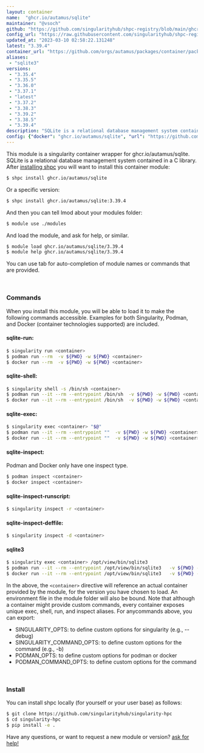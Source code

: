 ```yaml
---
layout: container
name:  "ghcr.io/autamus/sqlite"
maintainer: "@vsoch"
github: "https://github.com/singularityhub/shpc-registry/blob/main/ghcr.io/autamus/sqlite/container.yaml"
config_url: "https://raw.githubusercontent.com/singularityhub/shpc-registry/main/ghcr.io/autamus/sqlite/container.yaml"
updated_at: "2023-03-10 02:58:22.131248"
latest: "3.39.4"
container_url: "https://github.com/orgs/autamus/packages/container/package/sqlite"
aliases:
 - "sqlite3"
versions:
 - "3.35.4"
 - "3.35.5"
 - "3.36.0"
 - "3.37.1"
 - "latest"
 - "3.37.2"
 - "3.38.3"
 - "3.39.2"
 - "3.38.5"
 - "3.39.4"
description: "SQLite is a relational database management system contained in a C library. "
config: {"docker": "ghcr.io/autamus/sqlite", "url": "https://github.com/orgs/autamus/packages/container/package/sqlite", "maintainer": "@vsoch", "description": "SQLite is a relational database management system contained in a C library. ", "latest": {"3.39.4": "sha256:4e595097adbd73cb31747c667db6938f53c2a3fd43abd50d3f0a67d470bc32b7"}, "tags": {"3.35.4": "sha256:6fff31edcc2e88880c57b4ccf77bccfa3d89d626f289aa652103a906b8780880", "3.35.5": "sha256:5df8dfaf8a8273fa86bcbc6a172956285ba42b73e6893c0cd9f7c1989c522e14", "3.36.0": "sha256:d4d8fb1c2e40656247de3af3a0f8313d6cf7b2ecf979bb49cd1a577812525c0e", "3.37.1": "sha256:d94599a03df1134af1c2f2fec9244c5550551504209c7f0690aeaaecd2061f6a", "latest": "sha256:4e595097adbd73cb31747c667db6938f53c2a3fd43abd50d3f0a67d470bc32b7", "3.37.2": "sha256:76268c5e136035fdbbc6b4032910ffe19842766488b1ca015213f1a5bec718f6", "3.38.3": "sha256:1d3a02d3733e5686ecff10a0fc33b5e3f75579b12c351d4559bcaa298c2a4164", "3.39.2": "sha256:56142076304dc4be6b21ffe6c282ce9909a84a1071c3fc026c9eec88fe0970f6", "3.38.5": "sha256:3c3d28601a5124b1fe38ccc668d4a8cd58b94a6db7fe24aba002cf2df0925cc2", "3.39.4": "sha256:4e595097adbd73cb31747c667db6938f53c2a3fd43abd50d3f0a67d470bc32b7"}, "aliases": {"sqlite3": "/opt/view/bin/sqlite3"}}
---
```


This module is a singularity container wrapper for ghcr.io/autamus/sqlite.
SQLite is a relational database management system contained in a C library. 
After [installing shpc](#install) you will want to install this container module:


```bash
$ shpc install ghcr.io/autamus/sqlite
```

Or a specific version:

```bash
$ shpc install ghcr.io/autamus/sqlite:3.39.4
```

And then you can tell lmod about your modules folder:

```bash
$ module use ./modules
```

And load the module, and ask for help, or similar.

```bash
$ module load ghcr.io/autamus/sqlite/3.39.4
$ module help ghcr.io/autamus/sqlite/3.39.4
```

You can use tab for auto-completion of module names or commands that are provided.

<br>

### Commands

When you install this module, you will be able to load it to make the following commands accessible.
Examples for both Singularity, Podman, and Docker (container technologies supported) are included.

#### sqlite-run:

```bash
$ singularity run <container>
$ podman run --rm  -v ${PWD} -w ${PWD} <container>
$ docker run --rm  -v ${PWD} -w ${PWD} <container>
```

#### sqlite-shell:

```bash
$ singularity shell -s /bin/sh <container>
$ podman run --it --rm --entrypoint /bin/sh  -v ${PWD} -w ${PWD} <container>
$ docker run --it --rm --entrypoint /bin/sh  -v ${PWD} -w ${PWD} <container>
```

#### sqlite-exec:

```bash
$ singularity exec <container> "$@"
$ podman run --it --rm --entrypoint ""  -v ${PWD} -w ${PWD} <container> "$@"
$ docker run --it --rm --entrypoint ""  -v ${PWD} -w ${PWD} <container> "$@"
```

#### sqlite-inspect:

Podman and Docker only have one inspect type.

```bash
$ podman inspect <container>
$ docker inspect <container>
```

#### sqlite-inspect-runscript:

```bash
$ singularity inspect -r <container>
```

#### sqlite-inspect-deffile:

```bash
$ singularity inspect -d <container>
```


#### sqlite3

```bash
$ singularity exec <container> /opt/view/bin/sqlite3
$ podman run --it --rm --entrypoint /opt/view/bin/sqlite3   -v ${PWD} -w ${PWD} <container> -c " $@"
$ docker run --it --rm --entrypoint /opt/view/bin/sqlite3   -v ${PWD} -w ${PWD} <container> -c " $@"
```



In the above, the `<container>` directive will reference an actual container provided
by the module, for the version you have chosen to load. An environment file in the
module folder will also be bound. Note that although a container
might provide custom commands, every container exposes unique exec, shell, run, and
inspect aliases. For anycommands above, you can export:

 - SINGULARITY_OPTS: to define custom options for singularity (e.g., --debug)
 - SINGULARITY_COMMAND_OPTS: to define custom options for the command (e.g., -b)
 - PODMAN_OPTS: to define custom options for podman or docker
 - PODMAN_COMMAND_OPTS: to define custom options for the command

<br>

### Install

You can install shpc locally (for yourself or your user base) as follows:

```bash
$ git clone https://github.com/singularityhub/singularity-hpc
$ cd singularity-hpc
$ pip install -e .
```

Have any questions, or want to request a new module or version? [ask for help!](https://github.com/singularityhub/singularity-hpc/issues)
